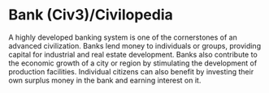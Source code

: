 # Bank (Civ3)/Civilopedia

A highly developed banking system is one of the cornerstones of an advanced civilization. Banks lend money to individuals or groups, providing capital for industrial and real estate development. Banks also contribute to the economic growth of a city or region by stimulating the development of production facilities. Individual citizens can also benefit by investing their own surplus money in the bank and earning interest on it.